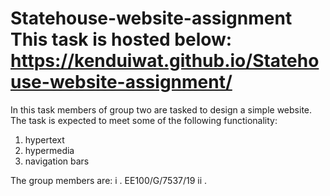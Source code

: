 # Statehouse-website-assignment This task is hosted below: https://kenduiwat.github.io/Statehouse-website-assignment/
In this task members of group two are tasked to design a simple website.
The task is expected to meet some of the following functionality:
1. hypertext
2. hypermedia
3. navigation bars





The group members are:
i  .  EE100/G/7537/19
ii .  
